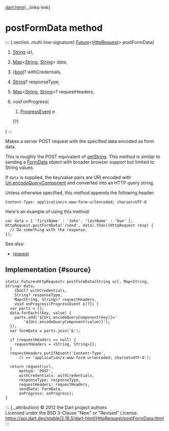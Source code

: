 [dart:html](../../dart-html/dart-html-library){._links-link}

postFormData method
===================

::: {.section .multi-line-signature}
[Future](../../dart-async/future-class)\<[HttpRequest](../httprequest-class)\>
postFormData(

1.  [String](../../dart-core/string-class) url,
2.  [Map](../../dart-core/map-class)\<[String](../../dart-core/string-class),
    [String](../../dart-core/string-class)\> data,
3.  {[bool](../../dart-core/bool-class)? withCredentials,
4.  [String](../../dart-core/string-class)? responseType,
5.  [Map](../../dart-core/map-class)\<[String](../../dart-core/string-class),
    [String](../../dart-core/string-class)\>? requestHeaders,
6.  void onProgress(
    1.  [ProgressEvent](../progressevent-class) e

    )?}

)
:::

Makes a server POST request with the specified data encoded as form
data.

This is roughly the POST equivalent of [getString](getstring). This
method is similar to sending a [FormData](../formdata-class) object with
broader browser support but limited to String values.

If `data` is supplied, the key/value pairs are URI encoded with
[Uri.encodeQueryComponent](../../dart-core/uri/encodequerycomponent) and
converted into an HTTP query string.

Unless otherwise specified, this method appends the following header:

``` {.language-dart data-language="dart"}
Content-Type: application/x-www-form-urlencoded; charset=UTF-8
```

Here\'s an example of using this method:

``` {.language-dart data-language="dart"}
var data = { 'firstName' : 'John', 'lastName' : 'Doe' };
HttpRequest.postFormData('/send', data).then((HttpRequest resp) {
  // Do something with the response.
});
```

See also:

-   [request](request)

Implementation {#source}
--------------

``` {.language-dart data-language="dart"}
static Future<HttpRequest> postFormData(String url, Map<String, String> data,
    {bool? withCredentials,
    String? responseType,
    Map<String, String>? requestHeaders,
    void onProgress(ProgressEvent e)?}) {
  var parts = [];
  data.forEach((key, value) {
    parts.add('${Uri.encodeQueryComponent(key)}='
        '${Uri.encodeQueryComponent(value)}');
  });
  var formData = parts.join('&');

  if (requestHeaders == null) {
    requestHeaders = <String, String>{};
  }
  requestHeaders.putIfAbsent('Content-Type',
      () => 'application/x-www-form-urlencoded; charset=UTF-8');

  return request(url,
      method: 'POST',
      withCredentials: withCredentials,
      responseType: responseType,
      requestHeaders: requestHeaders,
      sendData: formData,
      onProgress: onProgress);
}
```

::: {._attribution}
© 2012 the Dart project authors\
Licensed under the BSD 3-Clause \"New\" or \"Revised\" License.\
<https://api.dart.dev/stable/2.18.5/dart-html/HttpRequest/postFormData.html>
:::
